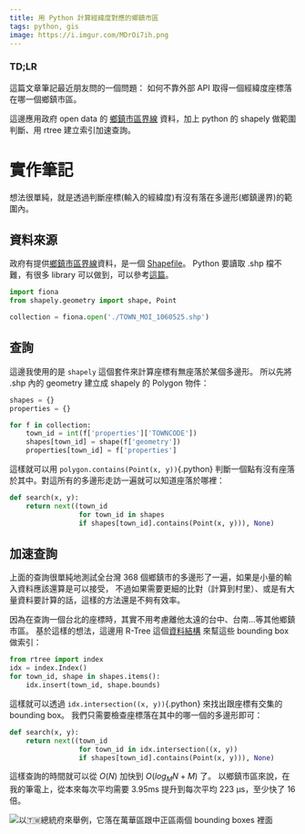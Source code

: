 ```yaml
---
title: 用 Python 計算經緯度對應的鄉鎮市區
tags: python, gis
image: https://i.imgur.com/MDrOi7ih.png
---
```


### TD;LR

這篇文章筆記最近朋友問的一個問題： 如何不靠外部 API 取得一個經緯度座標落在哪一個鄉鎮市區。

這邊應用政府 open data 的 [鄉鎮市區界線][opendata] 資料，加上 python 的 shapely 做範圍判斷、用 rtree 建立索引加速查詢。

[opendata]: https://data.gov.tw/dataset/7441


# 實作筆記

想法很單純，就是透過判斷座標(輸入的經緯度)有沒有落在多邊形(鄉鎮邊界)的範圍內。

## 資料來源

政府有提供[鄉鎮市區界線][opendata]資料，是一個 [Shapefile][shp-wiki]。
Python 要讀取 .shp 檔不難，有很多 library 可以做到，可以參考[這篇][py-shp]。

~~~~python
import fiona
from shapely.geometry import shape, Point

collection = fiona.open('./TOWN_MOI_1060525.shp')
~~~~

## 查詢

這邊我使用的是 `shapely` 這個套件來計算座標有無座落於某個多邊形。 所以先將 .shp 內的 geometry 建立成 shapely 的 Polygon 物件：

~~~~python
shapes = {}
properties = {}

for f in collection:
    town_id = int(f['properties']['TOWNCODE'])
    shapes[town_id] = shape(f['geometry'])
    properties[town_id] = f['properties']
~~~~

這樣就可以用 `polygon.contains(Point(x, y))`{.python} 判斷一個點有沒有座落於其中。對這所有的多邊形走訪一遍就可以知道座落於哪裡：

~~~~python
def search(x, y):
    return next((town_id
                 for town_id in shapes
                 if shapes[town_id].contains(Point(x, y))), None)
~~~~

## 加速查詢

上面的查詢很單純地測試全台灣 368 個鄉鎮市的多邊形了一遍，如果是小量的輸入資料應該還算是可以接受，
不過如果需要更細的比對（計算到村里）、或是有大量資料要計算的話，這樣的方法還是不夠有效率。

因為在查詢一個台北的座標時，其實不用考慮離他太遠的台中、台南…等其他鄉鎮市區。
基於這樣的想法，這邊用 R-Tree 這個[資料結構][rtree-ds] 來幫這些 bounding box 做索引：

~~~~python
from rtree import index
idx = index.Index()
for town_id, shape in shapes.items():
    idx.insert(town_id, shape.bounds)
~~~~

這樣就可以透過 `idx.intersection((x, y))`{.python} 來找出跟座標有交集的 bounding box。
我們只需要檢查座標落在其中的哪一個的多邊形即可：

~~~~python
def search(x, y):
    return next((town_id
                 for town_id in idx.intersection((x, y))
                 if shapes[town_id].contains(Point(x, y))), None)
~~~~

這樣查詢的時間就可以從 $O(N)$ 加快到 $O(log_M N + M)$ 了。
以鄉鎮市區來說，在我的筆電上，從本來每次平均需要 3.95ms 提升到每次平均 223 µs，至少快了 16 倍。


![以🇹🇼總統府來舉例，它落在萬華區跟中正區兩個 bounding boxes 裡面](https://i.imgur.com/MDrOi7i.png)


[shp-wiki]: https://en.wikipedia.org/wiki/Shapefile
[py-shp]: https://gis.stackexchange.com/questions/113799/how-to-read-a-shapefile-in-python
[rtree-ds]: https://en.wikipedia.org/wiki/R-tree

